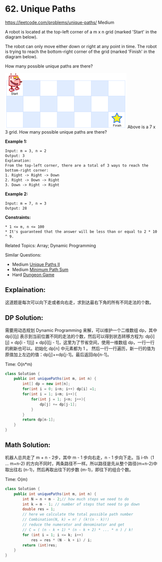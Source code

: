 # 62. Unique Paths
<https://leetcode.com/problems/unique-paths/>
Medium

A robot is located at the top-left corner of a m x n grid (marked 'Start' in the diagram below).

The robot can only move either down or right at any point in time. The robot is trying to reach the bottom-right corner of the grid (marked 'Finish' in the diagram below).

How many possible unique paths are there?

![alt text](../Resources/../resources/robot_maze.png)
Above is a 7 x 3 grid. How many possible unique paths are there?


**Example 1:**

    Input: m = 3, n = 2
    Output: 3
    Explanation:
    From the top-left corner, there are a total of 3 ways to reach the bottom-right corner:
    1. Right -> Right -> Down
    2. Right -> Down -> Right
    3. Down -> Right -> Right

**Example 2:**

    Input: m = 7, n = 3
    Output: 28
 

**Constraints:**

    * 1 <= m, n <= 100
    * It's guaranteed that the answer will be less than or equal to 2 * 10 ^ 9.
  
Related Topics: Array; Dynamic Programming

Similar Questions: 
* Medium [Unique Paths II](https://leetcode.com/problems/unique-paths-ii/)
* Medium [Minimum Path Sum](https://leetcode.com/problems/minimum-path-sum/)
* Hard [Dungeon Game](https://leetcode.com/problems/dungeon-game/)

## Explaination: 
这道题是每次可以向下走或者向右走，求到达最右下角的所有不同走法的个数。

## DP Solution: 
需要用动态规划 Dynamic Programming 来解，可以维护一个二维数组 dp，其中 dp[i][j] 表示到当前位置不同的走法的个数，然后可以得到状态转移方程为:  dp[i][j] = dp[i - 1][j] + dp[i][j - 1]，这里为了节省空间，使用一维数组 dp，一行一行的刷新也可以。初始化 dp[n] 中元素都为 1 。 然后一行一行遍历，新一行的值为原值加上左边的值：dp[j]+=dp[j-1]。最后返回dp[n-1]。

Time: O(n*m)

```java
class Solution {
    public int uniquePaths(int m, int n) {
        int[] dp = new int[n];
        for(int i = 0; i<n; i++) dp[i] =1;
        for(int i = 1; i<m; i++){
            for(int j = 1; j<n; j++){
                dp[j] += dp[j-1];
            }
        }
        return dp[n-1];
    }
}
```

## Math Solution: 
机器人总共走了 m + n - 2步，其中 m - 1 步向右走，n - 1 步向下走。当 i-th（1 ... m+n-2) 的方向不同时，两条路径不一样。所以路径是先从整个路径(m+n-2)中取出往右 (n-1)，然后再取出往下的步数 (m-1)，即往下的组合个数。

Time: O(m)

```java
class Solution {
    public int uniquePaths(int m, int n) {
        int N = n + m - 2;// how much steps we need to do
        int k = m - 1; // number of steps that need to go down
        double res = 1;
        // here we calculate the total possible path number 
        // Combination(N, k) = n! / (k!(n - k)!)
        // reduce the numerator and denominator and get
        // C = ( (n - k + 1) * (n - k + 2) * ... * n ) / k!
        for (int i = 1; i <= k; i++)
            res = res * (N - k + i) / i;
        return (int)res;
    }
}
```